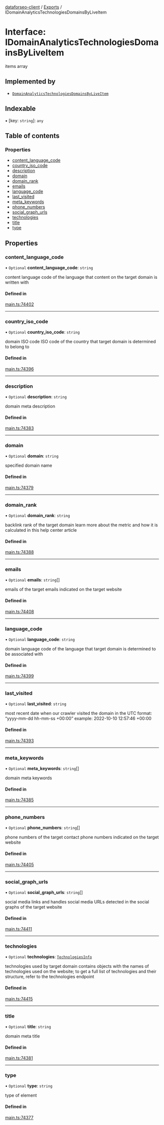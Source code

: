 [dataforseo-client](../README.md) / [Exports](../modules.md) / IDomainAnalyticsTechnologiesDomainsByLiveItem

# Interface: IDomainAnalyticsTechnologiesDomainsByLiveItem

items array

## Implemented by

- [`DomainAnalyticsTechnologiesDomainsByLiveItem`](../classes/DomainAnalyticsTechnologiesDomainsByLiveItem.md)

## Indexable

▪ [key: `string`]: `any`

## Table of contents

### Properties

- [content\_language\_code](IDomainAnalyticsTechnologiesDomainsByLiveItem.md#content_language_code)
- [country\_iso\_code](IDomainAnalyticsTechnologiesDomainsByLiveItem.md#country_iso_code)
- [description](IDomainAnalyticsTechnologiesDomainsByLiveItem.md#description)
- [domain](IDomainAnalyticsTechnologiesDomainsByLiveItem.md#domain)
- [domain\_rank](IDomainAnalyticsTechnologiesDomainsByLiveItem.md#domain_rank)
- [emails](IDomainAnalyticsTechnologiesDomainsByLiveItem.md#emails)
- [language\_code](IDomainAnalyticsTechnologiesDomainsByLiveItem.md#language_code)
- [last\_visited](IDomainAnalyticsTechnologiesDomainsByLiveItem.md#last_visited)
- [meta\_keywords](IDomainAnalyticsTechnologiesDomainsByLiveItem.md#meta_keywords)
- [phone\_numbers](IDomainAnalyticsTechnologiesDomainsByLiveItem.md#phone_numbers)
- [social\_graph\_urls](IDomainAnalyticsTechnologiesDomainsByLiveItem.md#social_graph_urls)
- [technologies](IDomainAnalyticsTechnologiesDomainsByLiveItem.md#technologies)
- [title](IDomainAnalyticsTechnologiesDomainsByLiveItem.md#title)
- [type](IDomainAnalyticsTechnologiesDomainsByLiveItem.md#type)

## Properties

### content\_language\_code

• `Optional` **content\_language\_code**: `string`

content language
code of the language that content on the target domain is written with

#### Defined in

[main.ts:74402](https://github.com/dataforseo/TypeScriptClient/blob/7ca1aa4/main.ts#L74402)

___

### country\_iso\_code

• `Optional` **country\_iso\_code**: `string`

domain ISO code
ISO code of the country that target domain is determined to belong to

#### Defined in

[main.ts:74396](https://github.com/dataforseo/TypeScriptClient/blob/7ca1aa4/main.ts#L74396)

___

### description

• `Optional` **description**: `string`

domain meta description

#### Defined in

[main.ts:74383](https://github.com/dataforseo/TypeScriptClient/blob/7ca1aa4/main.ts#L74383)

___

### domain

• `Optional` **domain**: `string`

specified domain name

#### Defined in

[main.ts:74379](https://github.com/dataforseo/TypeScriptClient/blob/7ca1aa4/main.ts#L74379)

___

### domain\_rank

• `Optional` **domain\_rank**: `string`

backlink rank of the target domain
learn more about the metric and how it is calculated in this help center article

#### Defined in

[main.ts:74388](https://github.com/dataforseo/TypeScriptClient/blob/7ca1aa4/main.ts#L74388)

___

### emails

• `Optional` **emails**: `string`[]

emails of the target
emails indicated on the target website

#### Defined in

[main.ts:74408](https://github.com/dataforseo/TypeScriptClient/blob/7ca1aa4/main.ts#L74408)

___

### language\_code

• `Optional` **language\_code**: `string`

domain language
code of the language that target domain is determined to be associated with

#### Defined in

[main.ts:74399](https://github.com/dataforseo/TypeScriptClient/blob/7ca1aa4/main.ts#L74399)

___

### last\_visited

• `Optional` **last\_visited**: `string`

most recent date when our crawler visited the domain
in the UTC format: “yyyy-mm-dd hh-mm-ss +00:00”
example:
2022-10-10 12:57:46 +00:00

#### Defined in

[main.ts:74393](https://github.com/dataforseo/TypeScriptClient/blob/7ca1aa4/main.ts#L74393)

___

### meta\_keywords

• `Optional` **meta\_keywords**: `string`[]

domain meta keywords

#### Defined in

[main.ts:74385](https://github.com/dataforseo/TypeScriptClient/blob/7ca1aa4/main.ts#L74385)

___

### phone\_numbers

• `Optional` **phone\_numbers**: `string`[]

phone numbers of the target
contact phone numbers indicated on the target website

#### Defined in

[main.ts:74405](https://github.com/dataforseo/TypeScriptClient/blob/7ca1aa4/main.ts#L74405)

___

### social\_graph\_urls

• `Optional` **social\_graph\_urls**: `string`[]

social media links and handles
social media URLs detected in the social graphs of the target website

#### Defined in

[main.ts:74411](https://github.com/dataforseo/TypeScriptClient/blob/7ca1aa4/main.ts#L74411)

___

### technologies

• `Optional` **technologies**: [`TechnologiesInfo`](../classes/TechnologiesInfo.md)

technologies used by target domain
contains objects with the names of technologies used on the website;
to get a full list of technologies and their structure, refer to the technologies endpoint

#### Defined in

[main.ts:74415](https://github.com/dataforseo/TypeScriptClient/blob/7ca1aa4/main.ts#L74415)

___

### title

• `Optional` **title**: `string`

domain meta title

#### Defined in

[main.ts:74381](https://github.com/dataforseo/TypeScriptClient/blob/7ca1aa4/main.ts#L74381)

___

### type

• `Optional` **type**: `string`

type of element

#### Defined in

[main.ts:74377](https://github.com/dataforseo/TypeScriptClient/blob/7ca1aa4/main.ts#L74377)
